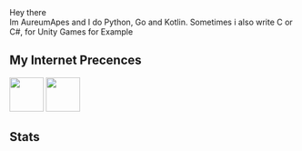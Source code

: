 <div>
Hey there <br>
Im AureumApes and I do Python, Go and Kotlin.
Sometimes i also write C or C#, for Unity Games for Example

## My Internet Precences
<span>
 <a href="https://discord.com/users/608920482284306434"><img height="60" width="60" src="https://cdn.jsdelivr.net/npm/simple-icons@v4/icons/discord.svg"/></a>
 <a href="https://www.reddit.com/user/AureumApes"><img height="60" width="60" src="https://cdn.jsdelivr.net/npm/simple-icons@4.22.0/icons/reddit.svg"></a>
</span>
 
## Stats
